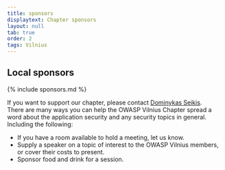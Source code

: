 ```yaml
---
title: sponsors
displaytext: Chapter sponsors
layout: null
tab: true
order: 2
tags: Vilnius
---
```


## Local sponsors
{% include sponsors.md %}

If you want to support our chapter, please contact [Dominykas Seikis](mailto:dominykas.seikis@owasp.org).  
There are many ways you can help the OWASP Vilnius Chapter spread a word about the application security and any security topics in general. Including the following:  
- If you have a room available to hold a meeting, let us know.
- Supply a speaker on a topic of interest to the OWASP Vilnius members, or cover their costs to present.
- Sponsor food and drink for a session.
